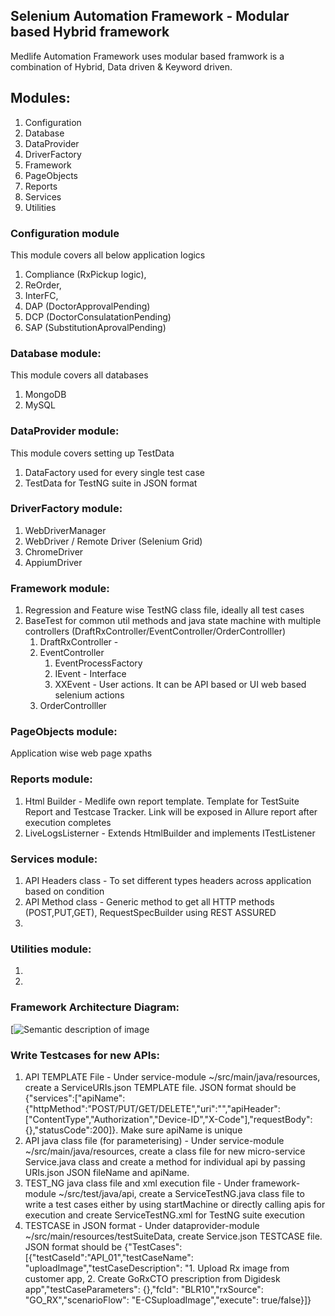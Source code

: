 Selenium Automation Framework - Modular based Hybrid framework
--

Medlife Automation Framework uses modular based framwork is a combination of Hybrid, Data driven & Keyword driven.

## Modules:
1. Configuration
2. Database
3. DataProvider
4. DriverFactory
5. Framework
6. PageObjects
7. Reports
8. Services
9. Utilities

### Configuration module
This module covers all below application logics 
1. Compliance (RxPickup logic), 
2. ReOrder, 
3. InterFC, 
4. DAP (DoctorApprovalPending)
5. DCP (DoctorConsulatationPending)
6. SAP (SubstitutionAprovalPending)


### Database module:
This module covers all databases
1. MongoDB
2. MySQL 

### DataProvider module:
This module covers setting up TestData
1. DataFactory used for every single test case
2. TestData for TestNG suite in JSON format

### DriverFactory module:
1. WebDriverManager
2. WebDriver / Remote Driver (Selenium Grid)
3. ChromeDriver
4. AppiumDriver

### Framework module:
1. Regression and Feature wise TestNG class file, ideally all test cases
2. BaseTest for common util methods and java state machine with multiple controllers (DraftRxController/EventController/OrderControlller)
    1. DraftRxController - 
    1. EventController
        1. EventProcessFactory
        1. IEvent - Interface
        1. XXEvent - User actions. It can be API based or UI web based selenium actions
    1. OrderControlller

### PageObjects module:
Application wise web page xpaths

### Reports module:
1. Html Builder - Medlife own report template. Template for TestSuite Report and Testcase Tracker. Link will be exposed in Allure report after execution completes
2. LiveLogsListerner - Extends HtmlBuilder and implements ITestListener

### Services module:
1. API Headers class - To set different types headers across application based on condition
2. API Method class - Generic method to get all HTTP methods (POST,PUT,GET), RequestSpecBuilder using REST ASSURED 
3. 

### Utilities module:
1.
2.

### Framework Architecture Diagram:
[![Semantic description of image](/framework_architecture.png "Framework Architecture")

### Write Testcases for new APIs:
1. API TEMPLATE File - Under service-module ~/src/main/java/resources, create a <micro-service-name>ServiceURIs.json TEMPLATE file. JSON format should be {"services":["apiName":{"httpMethod":"POST/PUT/GET/DELETE","uri":"","apiHeader":["ContentType","Authorization","Device-ID","X-Code"],"requestBody":{},"statusCode":200]}. Make sure apiName is unique
2. API java class file (for parameterising) - Under service-module ~/src/main/java/resources, create a class file for new micro-service <micro-service-name>Service.java class and create a method for individual api by passing URIs.json JSON fileName and apiName. 
3. TEST_NG java class file and xml execution file - Under framework-module ~/src/test/java/api, create a <micro-service-name>ServiceTestNG.java class file to write a test cases either by using startMachine or directly calling apis for execution and create <micro-service-name>ServiceTestNG.xml for TestNG suite execution
4. TESTCASE in JSON format - Under dataprovider-module ~/src/main/resources/testSuiteData, create <micro-service-name>Service.json TESTCASE file. JSON format should be {"TestCases":[{"testCaseId":"API_01","testCaseName": "uploadImage","testCaseDescription": "1. Upload Rx image from customer app, 2. Create GoRxCTO prescription from Digidesk app","testCaseParameters": {},"fcId": "BLR10","rxSource": "GO_RX","scenarioFlow": "E-CSuploadImage","execute": true/false}]}
